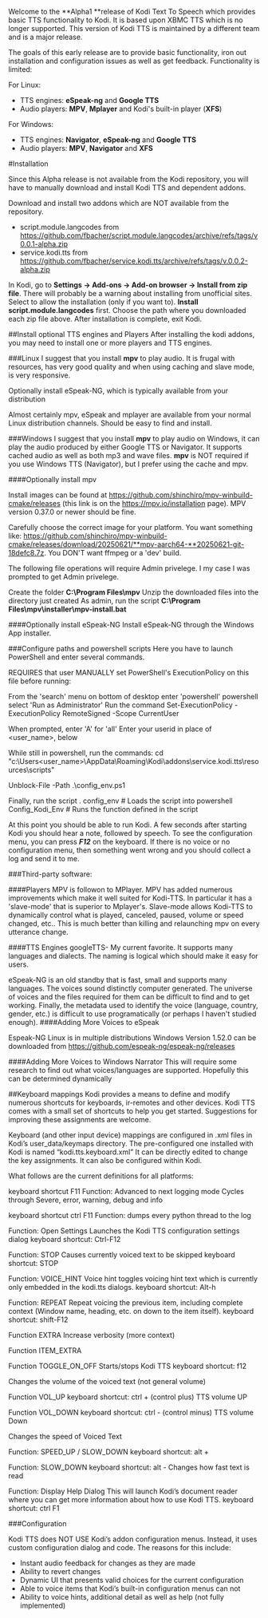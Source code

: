 Welcome to the **Alpha1 **release of Kodi Text To Speech which provides basic TTS functionality to Kodi. It is based upon XBMC TTS which is no longer supported. This version of Kodi TTS is maintained by a different team and is a major release.

The goals of this early release are to provide basic functionality, iron out installation and configuration issues as well as get feedback. Functionality is limited: 

For Linux:

   * TTS engines: **eSpeak-ng** and **Google TTS**
   * Audio players: **MPV**, **Mplayer** and Kodi's built-in player (**XFS**)


For Windows:

   * TTS engines: **Navigator**, **eSpeak-ng** and **Google TTS**
   * Audio players: **MPV**, **Navigator** and **XFS**

#Installation

Since this Alpha release is not available from the Kodi repository, you will have to manually download and install Kodi TTS and dependent addons.

Download and install two addons which are NOT available from the repository.

  * script.module.langcodes from https://github.com/fbacher/script.module.langcodes/archive/refs/tags/v0.0.1-alpha.zip
  * service.kodi.tts from https://github.com/fbacher/service.kodi.tts/archive/refs/tags/v.0.0.2-alpha.zip

In Kodi, go to **Settings -> Add-ons -> Add-on browser -> Install from zip file**. There will probably be a warning about installing from unofficial sites. Select to allow the installation (only if you want to). **Install script.module.langcodes** first. Choose the path where you downloaded each zip file above. After installation is complete, exit Kodi.

##Install optional TTS engines and Players
After installing the kodi addons, you may need to install one or more players and TTS engines.

###Linux
I suggest that you install **mpv** to play audio. It is frugal with resources, has very good quality and when using caching and slave mode, is very responsive.

Optionally install eSpeak-NG, which is typically available from your distribution

Almost certainly mpv, eSpeak and mplayer are available from your normal Linux distribution channels. Should be easy to find and install.

###Windows
I suggest that you install **mpv** to play audio on Windows, it can play the audio produced by either Google TTS or Navigator. It supports cached audio as well as both mp3 and wave files. **mpv** is NOT required if you use Windows TTS (Navigator), but I prefer using the cache and mpv.

####Optionally install mpv

Install images can be found at https://github.com/shinchiro/mpv-winbuild-cmake/releases (this link is on the https://mpv.io/installation page). MPV version 0.37.0 or newer should be fine.

Carefully choose the correct image for your platform. You want something like: https://github.com/shinchiro/mpv-winbuild-cmake/releases/download/20250621/**mpv-aarch64-**20250621-git-18defc8.7z. You DON'T want ffmpeg or a 'dev' build.

The following file operations will require Admin privelege. I my case I was prompted to get Admin privelege.

Create the folder **C:\Program Files\mpv**
Unzip the downloaded files into the directory just created
As admin, run the script **C:\Program Files\mpv\installer\mpv-install.bat**

####Optionally install eSpeak-NG
Install eSpeak-NG through the Windows App installer.

###Configure paths and powershell scripts
Here you have to launch PowerShell and enter several commands.


REQUIRES that user MANUALLY set PowerShell's ExecutionPolicy on this file before running:

From the 'search' menu on bottom of desktop enter 'powershell'
    powershell
    select 'Run as Administrator'
Run the command
     Set-ExecutionPolicy -ExecutionPolicy RemoteSigned -Scope CurrentUser

When prompted, enter 'A' for 'all'
Enter your userid in place of <user_name>, below

While still in powershell, run the commands:
cd "c:\Users\<user_name>\AppData\Roaming\Kodi\addons\service.kodi.tts\resources\scripts"

Unblock-File -Path  .\config_env.ps1

Finally, run the script 
 . config_env       # Loads the script into powershell
  Config_Kodi_Env   # Runs the function defined in the script


At this point you should be able to run Kodi. A few seconds after starting Kodi you should hear a note, followed by speech. To see the configuration menu, you can press ***F12*** on the keyboard. If there is no voice or no configuration menu, then something went wrong and you should collect a log and send it to me.

###Third-party software:

####Players
MPV is followon to MPlayer. MPV has added numerous improvements which make it well suited for Kodi-TTS. In particular it has a 'slave-mode' that is superior to Mplayer's. Slave-mode allows Kodi-TTS to dynamically control what is played, canceled, paused, volume or speed changed, etc.. This is much better than killing and relaunching mpv on every utterance change.

####TTS Engines
googleTTS- My current favorite. It supports many languages and dialects. The naming is logical which should make it easy for users.

eSpeak-NG is an old standby that is fast, small and supports many languages. The voices sound distinctly computer generated. The universe of voices and the files required for them can be difficult to find and to get working. Finally, the metadata used to identify the voice (language, country, gender, etc.) is difficult to use programatically (or perhaps I haven't studied enough).
####Adding More Voices to eSpeak


Espeak-NG Linux is in multiple distributions
Windows Version 1.52.0 can be downloaded from https://github.com/espeak-ng/espeak-ng/releases


####Adding More Voices to Windows Narrator
This will require some research to find out what voices/languages are supported. Hopefully this can be determined dynamically

##Keyboard mappings
Kodi provides a means to define and modify numerous shortcuts for keyboards, ir-remotes and other devices. Kodi TTS comes with a small set of shortcuts to help you get started. Suggestions for improving these assignments are welcome.

Keyboard (and other input device) mappings are configured in .xml files in Kodi’s user_data/keymaps directory. The pre-configured one installed with Kodi is named “kodi.tts.keyboard.xml” It can be directly edited to change the key assignments. It can also be configured within Kodi.

What follows are the current definitions for all platforms:

keyboard shortcut F11
Function: Advanced to next logging mode
Cycles through Severe, error, warning, debug and info

keyboard shortcut ctrl F11
Function: dumps every python thread to the log

Function: Open Settings
Launches the Kodi TTS configuration settings dialog
keyboard shortcut: Ctrl-F12

Function: STOP
Causes currently voiced text to be skipped
keyboard shortcut: STOP

Function: VOICE_HINT
Voice hint toggles voicing hint text which is currently only embedded in the kodi.tts dialogs.
keyboard shortcut: Alt-h


Function: REPEAT
Repeat voicing the previous item, including complete context (Window name, heading, etc. on down to the item itself).
keyboard shortcut: shift-F12

Function EXTRA
Increase verbosity (more context)

Function ITEM_EXTRA

Function TOGGLE_ON_OFF
Starts/stops Kodi TTS
keyboard shortcut: f12

Changes the volume of the voiced text (not general volume)

Function VOL_UP
keyboard shortcut: ctrl + (control plus) TTS volume UP

Function VOL_DOWN
keyboard shortcut: ctrl - (control minus) TTS volume Down

Changes the speed of Voiced Text

Function: SPEED_UP / SLOW_DOWN
keyboard shortcut: alt +

Function: SLOW_DOWN
keyboard shortcut: alt -
Changes how fast text is read

Function: Display Help Dialog
This will launch Kodi’s document reader where you can get more information about how to use Kodi TTS.
keyboard shortcut: ctrl F1


###Configuration

Kodi TTS does NOT USE Kodi’s addon configuration menus. Instead, it uses custom configuration dialog and code. The reasons for this include:


* Instant audio feedback for changes as they are made
* Ability to revert changes
* Dynamic UI that presents valid choices for the current configuration
* Able to voice items that Kodi’s built-in configuration menus can not
* Ability to voice hints, additional detail as well as help (not fully implemented)